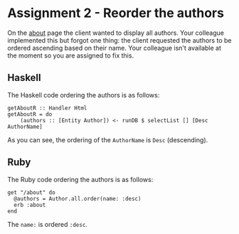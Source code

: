 # Assignment 2 - Reorder the authors

On the [about](http://0.0.0.0:4567/about) page the client wanted to display all authors. Your colleague implemented this but forgot one thing: the client requested the authors to be ordered ascending based on their name. Your colleague isn't available at the moment so you are assigned to fix this.

## Haskell

The Haskell code ordering the authors is as follows:

    getAboutR :: Handler Html
    getAboutR = do
        (authors :: [Entity Author]) <- runDB $ selectList [] [Desc AuthorName]

As you can see, the ordering of the `AuthorName` is `Desc` (descending).

## Ruby

The Ruby code ordering the authors is as follows:

    get "/about" do
      @authors = Author.all.order(name: :desc)
      erb :about
    end

The `name:` is ordered `:desc`.
